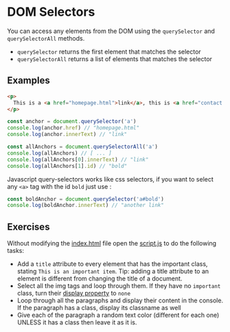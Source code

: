 # DOM Selectors

You can access any elements from the DOM using the `querySelector` and `querySelectorAll` methods.

- `querySelector` returns the first element that matches the selector
- `querySelectorAll` returns a list of elements that matches the selector

## Examples 

```html
<p>
  This is a <a href="homepage.html">link</a>, this is <a href="contact.html" id="bold">another link</a>.
</p>
```

```javascript
const anchor = document.querySelector('a')
console.log(anchor.href) // "homepage.html"
console.log(anchor.innerText) // "link"

const allAnchors = document.querySelectorAll('a')
console.log(allAnchors) // [ ... ]
console.log(allAnchors[0].innerText) // "link"
console.log(allAnchors[1].id) // "bold"
```

Javascript query-selectors works like css selectors, if you want to select any `<a>` tag with the id `bold` just use :
```javascript
const boldAnchor = document.querySelector('a#bold')
console.log(boldAnchor.innerText) // "another link"

```

## Exercises

Without modifying the [index.html](./index.html) file open the [script.js](./script.js) to do the following tasks:
- Add a `title` attribute to every element that has the important class, stating `This is an important item`. Tip: adding a title attribute to an element is different from changing the title of a document.
- Select all the img tags and loop through them. If they have no `important` class, turn their [display property](https://developer.mozilla.org/en-US/docs/Web/CSS/display) to `none`
- Loop through all the paragraphs and display their content in the console. If the paragraph has a class, display its classname as well
- Give each of the paragraph a random text color (different for each one) UNLESS it has a class then leave it as it is.
